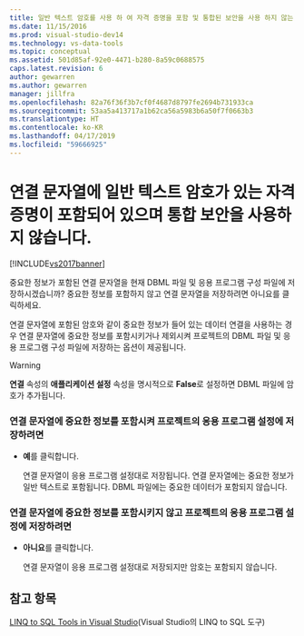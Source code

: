 ```yaml
---
title: 일반 텍스트 암호를 사용 하 여 자격 증명을 포함 및 통합된 보안을 사용 하지 않는 연결 문자열 | Microsoft Docs
ms.date: 11/15/2016
ms.prod: visual-studio-dev14
ms.technology: vs-data-tools
ms.topic: conceptual
ms.assetid: 501d85af-92e0-4471-b280-8a59c0688575
caps.latest.revision: 6
author: gewarren
ms.author: gewarren
manager: jillfra
ms.openlocfilehash: 82a76f36f3b7cf0f4687d8797fe2694b731933ca
ms.sourcegitcommit: 53aa5a413717a1b62ca56a5983b6a50f7f0663b3
ms.translationtype: HT
ms.contentlocale: ko-KR
ms.lasthandoff: 04/17/2019
ms.locfileid: "59666925"
---
```

# <a name="the-connection-string-contains-credentials-with-a-clear-text-password-and-is-not-using-integrated-security"></a>연결 문자열에 일반 텍스트 암호가 있는 자격 증명이 포함되어 있으며 통합 보안을 사용하지 않습니다.
[!INCLUDE[vs2017banner](../includes/vs2017banner.md)]

중요한 정보가 포함된 연결 문자열을 현재 DBML 파일 및 응용 프로그램 구성 파일에 저장하시겠습니까?  중요한 정보를 포함하지 않고 연결 문자열을 저장하려면 아니요를 클릭하세요.  
  
 연결 문자열에 포함된 암호와 같이 중요한 정보가 들어 있는 데이터 연결을 사용하는 경우 연결 문자열에 중요한 정보를 포함시키거나 제외시켜 프로젝트의 DBML 파일 및 응용 프로그램 구성 파일에 저장하는 옵션이 제공됩니다.  
  
> [!WARNING]
>  **연결** 속성의 **애플리케이션 설정** 속성을 명시적으로 **False**로 설정하면 DBML 파일에 암호가 추가됩니다.  
  
### <a name="to-save-the-connection-string-with-the-sensitive-information-in-the-projects-application-settings"></a>연결 문자열에 중요한 정보를 포함시켜 프로젝트의 응용 프로그램 설정에 저장하려면  
  
-   **예**를 클릭합니다.  
  
     연결 문자열이 응용 프로그램 설정대로 저장됩니다. 연결 문자열에는 중요한 정보가 일반 텍스트로 포함됩니다. DBML 파일에는 중요한 데이터가 포함되지 않습니다.  
  
### <a name="to-save-the-connection-string-without-the-sensitive-information-in-the-projects-application-settings"></a>연결 문자열에 중요한 정보를 포함시키지 않고 프로젝트의 응용 프로그램 설정에 저장하려면  
  
-   **아니요**를 클릭합니다.  
  
     연결 문자열이 응용 프로그램 설정대로 저장되지만 암호는 포함되지 않습니다.  
  
## <a name="see-also"></a>참고 항목  
 [LINQ to SQL Tools in Visual Studio](../data-tools/linq-to-sql-tools-in-visual-studio2.md)(Visual Studio의 LINQ to SQL 도구)
